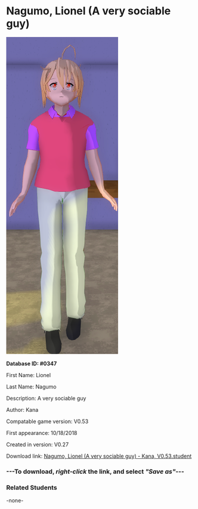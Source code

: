 # Nagumo, Lionel (A very sociable guy)

<img src="../../Files/Images/Nagumo, Lionel (A very sociable guy).png" title="Nagumo, Lionel (A very sociable guy) - Kana, V0.53">

**Database ID: #0347**

First Name: Lionel

Last Name: Nagumo

Description: A very sociable guy

Author: Kana

Compatable game version: V0.53

First appearance: 10/18/2018

Created in version: V0.27

Download link: <a href="https://raw.githubusercontent.com/Arbiter1223/Daigaku-Gurashi-Custom-Students/master/Files/Student%20Files/Nagumo%2C%20Lionel%20(A%20very%20sociable%20guy)%20-%20Kana%2C%20V0.53.student">Nagumo, Lionel (A very sociable guy) - Kana, V0.53.student</a>

### ---**To download, _right-click_ the link, and select _"Save as"_**---

### Related Students

-none-
